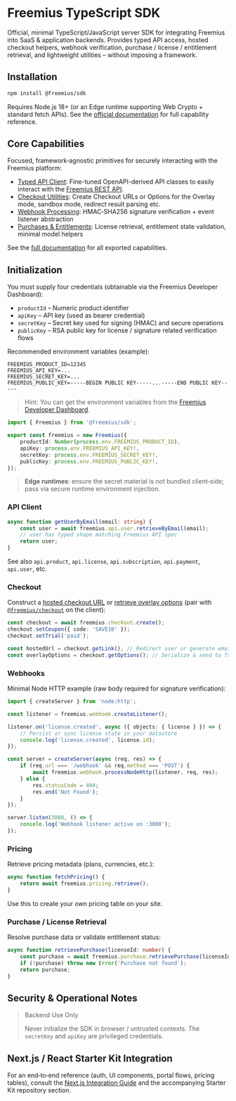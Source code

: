 # Freemius TypeScript SDK

Official, minimal TypeScript/JavaScript server SDK for integrating Freemius into SaaS & application backends. Provides
typed API access, hosted checkout helpers, webhook verification, purchase / license / entitlement retrieval, and
lightweight utilities – without imposing a framework.

## Installation

```bash
npm install @freemius/sdk
```

Requires Node.js 18+ (or an Edge runtime supporting Web Crypto + standard fetch APIs). See the
[official documentation](https://freemius.com/help/documentation/saas-sdk/js-sdk/) for full capability reference.

## Core Capabilities

Focused, framework‑agnostic primitives for securely interacting with the Freemius platform:

- [Typed API Client](https://freemius.com/help/documentation/saas-sdk/js-sdk/api/): Fine-tuned OpenAPI-derived API
  classes to easily interact with the [Freemius REST API](https://freemius.com/help/documentation/api/).
- [Checkout Utilities](https://freemius.com/help/documentation/saas-sdk/js-sdk/checkout/): Create Checkout URLs or
  Options for the Overlay mode, sandbox mode, redirect result parsing etc.
- [Webhook Processing](https://freemius.com/help/documentation/saas-sdk/js-sdk/webhooks/): HMAC‑SHA256 signature
  verification + event listener abstraction
- [Purchases & Entitlements](https://freemius.com/help/documentation/saas-sdk/js-sdk/purchases/): License retrieval,
  entitlement state validation, minimal model helpers

See the [full documentation](https://freemius.com/help/documentation/saas-sdk/js-sdk/) for all exported capabilities.

## Initialization

You must supply four credentials (obtainable via the Freemius Developer Dashboard):

- `productId` – Numeric product identifier
- `apiKey` – API key (used as bearer credential)
- `secretKey` – Secret key used for signing (HMAC) and secure operations
- `publicKey` – RSA public key for license / signature related verification flows

Recommended environment variables (example):

```
FREEMIUS_PRODUCT_ID=12345
FREEMIUS_API_KEY=...
FREEMIUS_SECRET_KEY=...
FREEMIUS_PUBLIC_KEY=-----BEGIN PUBLIC KEY-----...-----END PUBLIC KEY-----
```

> Hint: You can get the environment variables from the
> [Freemius Developer Dashboard](http://freemius.com/help/documentation/saas-sdk/js-sdk/installation/#retrieving-keys-from-the-developer-dashboard).

```ts
import { Freemius } from '@freemius/sdk';

export const freemius = new Freemius({
    productId: Number(process.env.FREEMIUS_PRODUCT_ID),
    apiKey: process.env.FREEMIUS_API_KEY!,
    secretKey: process.env.FREEMIUS_SECRET_KEY!,
    publicKey: process.env.FREEMIUS_PUBLIC_KEY!,
});
```

> **Edge runtimes**: ensure the secret material is not bundled client‑side; pass via secure runtime environment
> injection.

### API Client

```ts
async function getUserByEmail(email: string) {
    const user = await freemius.api.user.retrieveByEmail(email);
    // user has typed shape matching Freemius API spec
    return user;
}
```

See also `api.product`, `api.license`, `api.subscription`, `api.payment`, `api.user`, etc.

### Checkout

Construct a [hosted checkout URL](http://freemius.com/help/documentation/checkout/hosted-checkout/) or
[retrieve overlay options](http://freemius.com/help/documentation/checkout/freemius-checkout-buy-button/) (pair with
[`@freemius/checkout`](https://www.npmjs.com/package/@freemius/checkout?activeTab=readme) on the client):

```ts
const checkout = await freemius.checkout.create();
checkout.setCoupon({ code: 'SAVE10' });
checkout.setTrial('paid');

const hostedUrl = checkout.getLink(); // Redirect user or generate email link
const overlayOptions = checkout.getOptions(); // Serialize & send to frontend for modal embed
```

### Webhooks

Minimal Node HTTP example (raw body required for signature verification):

```ts
import { createServer } from 'node:http';

const listener = freemius.webhook.createListener();

listener.on('license.created', async ({ objects: { license } }) => {
    // Persist or sync license state in your datastore
    console.log('license.created', license.id);
});

const server = createServer(async (req, res) => {
    if (req.url === '/webhook' && req.method === 'POST') {
        await freemius.webhook.processNodeHttp(listener, req, res);
    } else {
        res.statusCode = 404;
        res.end('Not Found');
    }
});

server.listen(3000, () => {
    console.log('Webhook listener active on :3000');
});
```

### Pricing

Retrieve pricing metadata (plans, currencies, etc.):

```ts
async function fetchPricing() {
    return await freemius.pricing.retrieve();
}
```

Use this to create your own pricing table on your site.

### Purchase / License Retrieval

Resolve purchase data or validate entitlement status:

```ts
async function retrievePurchase(licenseId: number) {
    const purchase = await freemius.purchase.retrievePurchase(licenseId);
    if (!purchase) throw new Error('Purchase not found');
    return purchase;
}
```

## Security & Operational Notes

> Backend Use Only
>
> Never initialize the SDK in browser / untrusted contexts. The `secretKey` and `apiKey` are privileged credentials.

## Next.js / React Starter Kit Integration

For an end‑to‑end reference (auth, UI components, portal flows, pricing tables), consult the
[Next.js Integration Guide](https://freemius.com/help/documentation/saas-sdk/framework/nextjs/) and the accompanying
Starter Kit repository section.
